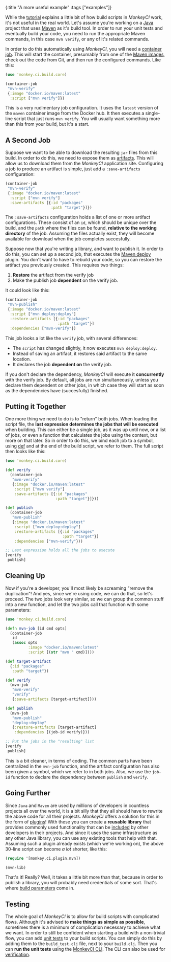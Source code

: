 {:title "A more useful example"
 :tags ["examples"]}

While the [tutorial](/) explains a little bit of how build scripts in *MonkeyCI* work,
it's not useful in the real world.  Let's assume you're working on a
[Java](https://en.wikipedia.org/wiki/Java_(programming_language)) project that uses
[Maven](https://en.wikipedia.org/wiki/Apache_Maven) as it's build tool.  In order
to run your unit tests and eventually build your code, you need to run the appropriate
Maven commands, in this case `mvn verify`, or any of it's related commands.

In order to do this automatically using *MonkeyCI*, you will need a [container job](/page/container-jobs).
This will start the container, presumably from one of the [Maven images](https://hub.docker.com/_/maven),
check out the code from Git, and then run the configured commands.  Like this:

```clojure
(use 'monkey.ci.build.core)

(container-job
 "mvn-verify"
 {:image "docker.io/maven:latest"
  :script ["mvn verify"]})
```
This is a very rudimentary job configuration.  It uses the `latest` version of the `maven`
container image from the Docker hub.  It then executes a single-line script that just runs
`mvn verify`.  You will usually want something more than this from your build, but it's a start.

## A Second Job

Suppose we want to be able to download the resulting `jar` files from this build.  In order to
do this, we need to expose them as [artifacts](/pages/artifacts/).  This will allow us to download
them from the *MonkeyCI* application site.  Configuring a job to produce an artifact is simple,
just add a `:save-artifacts` configuration:

```clojure
(container-job
 "mvn-verify"
 {:image "docker.io/maven:latest"
  :script ["mvn verify"]
  :save-artifacts [{:id "packages"
                    :path "target"}]})
```
The `:save-artifacts` configuration holds a list of one or more artifact configurations.
These consist of an `id`, which should be unique over the build, and the `path` where the
files can be found, **relative to the working directory** of the job.  Assuming the files
actually exist, they will become available for download when the job completes succesfully.

Suppose now that you're writing a library, and want to publish it.  In order to do this, you
can set up a second job, that executes the [Maven
deploy](https://maven.apache.org/plugins/maven-deploy-plugin/index.html) plugin.  You don't
want to have to rebuild your code, so you can restore the artifact you previously created.
This requires two things:

 1. **Restore** the artifact from the verify job
 2. Make the publish job **dependent** on the verify job.

It could look like this:

```clojure
(container-job
 "mvn-publish"
 {:image "docker.io/maven:latest"
  :script ["mvn deploy:deploy"]
  :restore-artifacts [{:id "packages"
                       :path "target"}]
  :dependencies ["mvn-verify"})
```

This job looks a lot like the `verify` job, with several differences:

 - The `script` has changed slightly, it now executes `mvn deploy:deploy`.
 - Instead of saving an artifact, it restores said artifact to the same location.
 - It declares the job **dependent on** the verify job.

If you don't declare the dependency, *MonkeyCI* will execute it **concurrently** with the
verify job.  By default, all jobs are run simultaneously, unless you declare them dependent
on other jobs, in which case they will start as soon as the dependencies have (succesfully)
finished.

## Putting it Together

One more thing we need to do is to "return" both jobs.  When loading the script file,
the **last expression determines the jobs that will be executed** when building.  This can
either be a single job, as it was up until now, or a list of jobs, or even a function
that calculates the jobs using the context, but more on that later.  So in order to do
this, we bind each job to a symbol, using [def](https://clojuredocs.org/clojure_core/clojure.core/def)
and at the end of the build script, we refer to them.  The full script then looks like this:

```clojure
(use 'monkey.ci.build.core)

(def verify
  (container-job
   "mvn-verify"
   {:image "docker.io/maven:latest"
    :script ["mvn verify"]
    :save-artifacts [{:id "packages"
                      :path "target"}]}))

(def publish
  (container-job
   "mvn-publish"
   {:image "docker.io/maven:latest"
    :script ["mvn deploy:deploy"]
    :restore-artifacts [{:id "packages"
                         :path "target"}]
    :dependencies ["mvn-verify"}))

;; Last expression holds all the jobs to execute
[verify
 publish]
```

## Cleaning Up

Now if you're a developer, you'll most likely be screaming "remove the duplication"!
And yes, since we're using code, we can do that, so let's proceed.  The two jobs look
very similar, so we can group the common stuff into a new function, and let the two
jobs call that function with some parameters:

```clojure
(use 'monkey.ci.build.core)

(defn mvn-job [id cmd opts]
  (container-job
   id
   (assoc opts
          :image "docker.io/maven:latest"
          :script [(str "mvn " cmd)])))

(def target-artifact
  {:id "packages"
   :path "target"})

(def verify
  (mvn-job
   "mvn-verify"
   "verify"
   {:save-artifacts [target-artifact]}))

(def publish
  (mvn-job
   "mvn-publish"
   "deploy:deploy"
   {:restore-artifacts [target-artifact]
    :dependencies [(job-id verify)}))

;; Put the jobs in the "resulting" list
[verify
 publish]
```

This is a bit cleaner, in terms of coding.  The common parts have been centralized in
the `mvn-job` function, and the artifact configuration has also been given a symbol,
which we refer to in both jobs.  Also, we use the `job-id` function to declare the
dependency between `publish` and `verify`.

## Going Further

Since `Java` and `Maven` are used by millions of developers in countless projects all
over the world, it is a bit silly that they all should have to rewrite the above code
for all their projects.  *MonkeyCI* offers a solution for this in the form of
[plugins](/pages/plugins/)!  With these you can create a **reusable library** that
provides commonly used functionality that can be [included](/pages/deps/) by other
developers in their projects.  And since it uses the same infrastructure as any other
Java library, you can use any existing tools that help with that.  Assuming such a
plugin already exists (which we're working on), the above 30-line script can become
*a lot* shorter, like this:

```clojure
(require '[monkey.ci.plugin.mvn])

(mvn-lib)
```

That's it!  Really?  Well, it takes a little bit more than that, because in order to
publish a library, you will probably need credentials of some sort.  That's where
[build parameters](/pages/params/) come in.

## Testing

The whole goal of *MonkeyCI* is to allow for build scripts with complicated flows.
Although it's advised to **make things as simple as possible**, sometimes there is a
minimum of complication necessary to achieve what we want.  In order to still be
confident when starting a build with a non-trivial flow, you can add [unit tests](/pages/tests/)
to your build scripts.  You can simply do this by adding them to the `build_test.clj`
file, next to your `build.clj`.  Then you can **run the unit tests** using the [MonkeyCI
CLI](/pages/cli/).  The CLI can also be used for [verification](/pages/verification/).